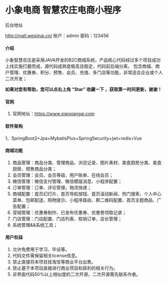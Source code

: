 #  小象电商 智慧农庄电商小程序

后台地址

http://mall.weixinai.cn/
账户：admin
密码：123456


#### 介绍
小象智慧农庄是采用JAVA开发的B2C商城系统，产品核心代码经过多个项目成功上线实施打磨而成，源代码成熟度极高且稳定，代码前后端分离， 包含商城、商户管理、优惠券、积分、预售、会员、充值、多门店等功能，非常适合企业或个人二次开发；

 **如果对您有帮助，您可以点右上角 “Star” 收藏一下 ，获取第一时间更新，谢谢！** 


#### 官网

1. 官网地址：https://www.xiaoxiangai.com

#### 软件架构

1、SpringBoot2+Jpa+MybatisPlus+SpringSecurity+jwt+redis+Vue


#### 商城功能

1. 商品管理：商品分类、管理商品、浏览记录、图片素材、美食厨房分类、美食厨房、预售商品分类；
2. 会员管理：会员、会员等级、用户账单、在线会员；
3. 微信管理：微信支付管理、微信模版消息、小程序配置；
4. 订单管理：订单、评论管理，物流快递；
5. 商城配置：首页幻灯片、首页导航按钮、首页滚动新闻、热门搜索、个人中心菜单、包邮配送、购物提示、小程序路由、群二维码配置、首页主题商品、广告配置；
6. 营销管理：优惠券制作、已发布优惠券、优惠卷领取记录；
7. 门店管理：门店配置、门店列表、核销订单、店长管理；
8. 系统管理&&系统工具；


#### 用户权益

1. 允许免费用于学习、毕设等。
2. 代码文件需保留相关license信息。
3. 禁止直接将本项目挂淘宝等商业平台出售。
4. 禁止基于本项目直接进行商业项目和获利的相关行为。
5. 非界面代码50%以上相似度的二次开源，二次开源需先联系作者。
